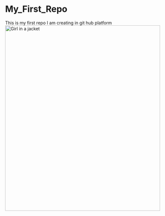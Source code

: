 # My_First_Repo
This is my first repo I am creating in git hub platform
<img src="img_girl.jpg" alt="Girl in a jacket" width="500" height="600">
